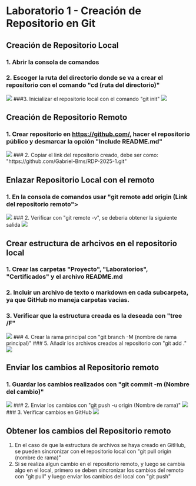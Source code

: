 # Laboratorio 1 - Creación de Repositorio en Git
## Creación de Repositorio Local
### 1. Abrir la consola de comandos
### 2. Escoger la ruta del directorio donde se va a crear el repositorio con el comando "cd (ruta del directorio)"
<image src="https://github.com/Gabriel-Bms/GRUPO3-ISB-2025-I/blob/master/Imagenes/Laboratorio 1/Lab1-Ruta.png">
###3. Inicializar el repositorio local con el comando "git init"
<image src="https://github.com/Gabriel-Bms/GRUPO3-ISB-2025-I/blob/master/Imagenes/Laboratorio 1/Lab1-IniciarLocal.png">

## Creación de Repositorio Remoto
### 1. Crear repositorio en https://github.com/, hacer el repositorio público y desmarcar la opción "Include README.md"
<image src="https://github.com/Gabriel-Bms/GRUPO3-ISB-2025-I/blob/master/Imagenes/Laboratorio 1/Lab1-CrearRemoto.png">
### 2. Copiar el link del repositorio creado, debe ser como: "https://github.com/Gabriel-Bms/RDP-2025-1.git"

## Enlazar Repositorio Local con el remoto
### 1. En la consola de comandos usar "git remote add origin (Link del repositorio remoto">
<image src="https://github.com/Gabriel-Bms/GRUPO3-ISB-2025-I/blob/master/Imagenes/Laboratorio 1/Lab1-Enlazar.png">
### 2. Verificar con "git remote -v", se deberia obtener la siguiente salida
<image src="https://github.com/Gabriel-Bms/GRUPO3-ISB-2025-I/blob/master/Imagenes/Laboratorio 1/Lab1-VerificarRemoto.png">

## Crear estructura de arhcivos en el repositorio local
### 1. Crear las carpetas "Proyecto", "Laboratorios", "Certificados" y el archivo README.md
### 2. Incluir un archivo de texto o markdown en cada subcarpeta, ya que GitHub no maneja carpetas vacias.
### 3. Verificar que la estructura creada es la deseada con "tree /F"
<image src="https://github.com/Gabriel-Bms/GRUPO3-ISB-2025-I/blob/master/Imagenes/Laboratorio 1/Lab1-Estructura.png">
### 4. Crear la rama principal con "git branch -M (nombre de rama principal)"
### 5. Añadir los archivos creados al repositorio con "git add ."
<image src="https://github.com/Gabriel-Bms/GRUPO3-ISB-2025-I/blob/master/Imagenes/Laboratorio 1/Lab1-CrearMain.png">

## Enviar los cambios al Repositorio remoto
### 1. Guardar los cambios realizados con "git commit -m (Nombre del cambio)"
<image src="https://github.com/Gabriel-Bms/GRUPO3-ISB-2025-I/blob/master/Imagenes/Laboratorio 1/Lab1-Commit.png">
### 2. Enviar los cambios con "git push -u origin (Nombre de rama)"
<image src="https://github.com/Gabriel-Bms/GRUPO3-ISB-2025-I/blob/master/Imagenes/Laboratorio 1/Lab1-Send.png">
### 3. Verificar cambios en GitHub
<image src="https://github.com/Gabriel-Bms/GRUPO3-ISB-2025-I/blob/master/Imagenes/Laboratorio 1/Lab1-Final.png">

## Obtener los cambios del Repositorio remoto
1. En el caso de que la estructura de archivos se haya creado en GitHub, se pueden sincronizar con el repositorio local con "git pull origin (nombre de rama)"
2. Si se realiza algun cambio en el repositorio remoto, y luego se cambia algo en el local, primero se deben sincronizar los cambios del remoto con "git pull" y luego enviar los cambios del local con "git push"
